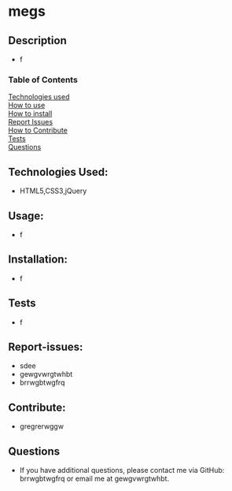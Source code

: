 
# megs

## Description
* f

### Table of Contents  
[Technologies used](#technologies) <br>
[How to use](#Usage) <br>
[How to install](#Installation) <br>
[Report Issues](#Report-issues) <br>
[How to Contribute](#Contribute) <br>
[Tests](#Tests) <br>
[Questions](#Questions)


## Technologies Used:
* HTML5,CSS3,jQuery

## Usage:
* f

## Installation:
* f

## Tests
* f

## Report-issues:
* sdee
* gewgvwrgtwhbt
* brrwgbtwgfrq

## Contribute:
* gregrerwggw

## Questions
* If you have additional questions, please contact me via GitHub: brrwgbtwgfrq or email me at gewgvwrgtwhbt.
